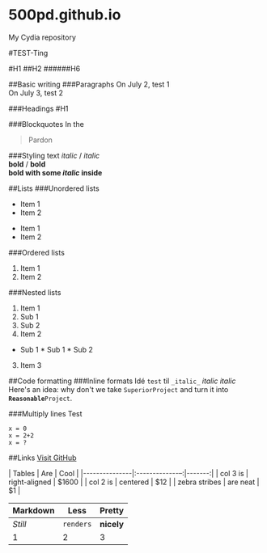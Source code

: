 # 500pd.github.io
My Cydia repository



#TEST-Ting

#H1
##H2
######H6

##Basic writing
###Paragraphs
On July 2, test 1 <br>
On July 3, test 2

###Headings
#H1

###Blockquotes
In the
  > Pardon


###Styling text
*italic* / _italic_ <br>
**bold** / __bold__ <br>
**bold with some _italic_ inside**

##Lists
###Unordered lists
* Item 1
* Item 2

- Item 1
- Item 2

###Ordered lists
1. Item 1
2. Item 2

###Nested lists
1. Item 1
  1. Sub 1
  2. Sub 2
2. Item 2
  *  Sub 1
    * Sub 1
    * Sub 2
3. Item 3

##Code formatting
###Inline formats
Idé `test` til `_italic_` *italic* _italic_ <br>
Here's an idea: why don't we take `SuperiorProject` and turn it into **`Reasonable`**`Project`.

###Multiply lines
Test
```
x = 0
x = 2+2
x = ?
```

##Links
[Visit GitHub](https://www.github.com/500pd/500pd.github.io)




| Tables        | Are            | Cool   |
|---------------|:-------------–:|-------:|
| col 3 is      | right-aligned  | $1600  |
| col 2 is      | centered       |   $12  |
| zebra stribes | are neat       |    $1  |


Markdown | Less | Pretty
--- | --- | ---
*Still* | `renders` | **nicely**
1 | 2 | 3
